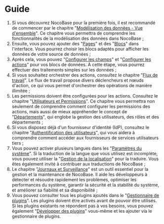 # Guide

1. Si vous découvrez NocoBase pour la première fois, il est recommandé de commencer par le chapitre "[Modélisation des données - Vue d'ensemble](/handbook/data-modeling)". Ce chapitre vous permettra de comprendre les fonctionnalités de la modélisation des données dans NocoBase ;
2. Ensuite, vous pouvez ajouter des "[Pages](/handbook/ui/pages)" et des "[Blocs](/handbook/ui/blocks)" dans l'interface. Vous pourrez choisir les blocs adaptés pour afficher les données de votre source de données ;
3. Après cela, vous pouvez "[Configurer les champs](/handbook/ui/fields)" et "[Configurer les actions](/handbook/ui/actions)" pour vos blocs de données. À cette étape, vous pourrez effectuer des traitements simples sur les données ;
4. Si vous souhaitez orchestrer des actions, consultez le chapitre "[Flux de travail](/handbook/workflow)". Le flux de travail propose divers déclencheurs et nœuds d'action, ce qui vous permet d'orchestrer des opérations de manière illimitée ;
5. Les permissions doivent être configurées pour les actions. Consultez le chapitre "[Utilisateurs et Permissions](/handbook/acl)". Ce chapitre vous permettra non seulement de comprendre comment configurer les permissions des actions, mais aussi de mieux appréhender le concept de "[Départements](/handbook/departments)", qui englobe la gestion des utilisateurs, des rôles et des départements ;
6. Si vous disposez déjà d'un fournisseur d'identité (IdP), consultez le chapitre "[Authentification des utilisateurs](/handbook/auth)", qui vous aidera à comprendre comment accéder aux fournisseurs de services utilisateurs tiers ;
7. Vous pouvez activer plusieurs langues dans les "[Paramètres du système](/handbook/system-settings)". Si la traduction de la langue que vous utilisez est incomplète, vous pouvez utiliser la "[Gestion de la localisation](/handbook/localization-management)" pour la traduire. Vous êtes également invité à contribuer aux traductions de NocoBase ;
8. Le chapitre "[Journaux et Surveillance](/handbook/logger)" est un outil essentiel pour la gestion et la maintenance de NocoBase. Il aide les développeurs à détecter et résoudre rapidement les problèmes, optimiser les performances du système, garantir la sécurité et la stabilité du système, et améliorer sa fiabilité et sa disponibilité ;
9. Vous pouvez consulter tous les plugins ajoutés dans le "[Gestionnaire de plugins](/handbook/plugin-manager)". Les plugins doivent être activés avant de pouvoir être utilisés. Si les plugins existants ne répondent pas à vos besoins, vous pouvez également "[Développer des plugins](/development)" vous-même et les ajouter via le gestionnaire de plugins.
